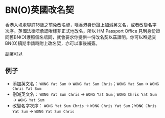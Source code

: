 # BN(O)英國改名契

香港入境處容許18歲之前免改名契，喺香港身份證上加減英文名，或者改變名字次序。英國法律唔承認咁樣非正式地改名，所以 HM Passport Office 見到身份證同舊BN(O)護照個名唔同，就會要求你提供一份改名契以茲證明。你可以喺遞交BN(O)續期申請時附上改名契，亦可以事後補簽。

副署可以

## 例子

* 添加英文名： `WONG Yat Sum` → `WONG Yat Sum Chris`；`WONG Yat Sum` → `WONG Chris Yat Sum`
* 刪減英文名： `WONG Yat Sum Chris` → `WONG Yat Sum`；`WONG Chris Yat Sum` → `WONG Yat Sum`
* 改變名字次序： `WONG Yat Sum Chris` → `WONG Chris Yat Sum`；`WONG Chris Yat Sum` → `WONG Yat Sum Chris`
